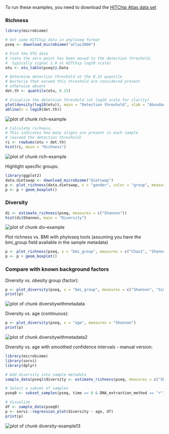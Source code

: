 
To run these examples, you need to download the [HITChip Atlas data set](Data.md)

### Richness 


```r
library(microbiome)

# Get some HITChip data in phyloseq format
pseq <- download_microbiome("atlas1006")

# Pick the OTU data
# (note the zero point has been moved to the detection threshold;
#  typically signal 1.8 at HITChip log10 scale)
otu <- otu_table(pseq)@.Data

# Determine detection threshold at the 0.15 quantile
# Bacteria that exceed this threshold are considered present
# otherwise absent
det.th <- quantile(otu, 0.15)

# Visualize the detection threshold (at log10 scale for clarity)
plot(density(log10(otu)), main = "Detection threshold", xlab = "Abundance (Log10)", ylab = "Frequency")
abline(v = log10(det.th))
```

![plot of chunk rich-example](figure/rich-example-1.png) 

```r
# Calculate richness.
# This indicates how many oligos are present in each sample
# (exceed the detection threshold)
ri <- rowSums(otu > det.th)
hist(ri, main = "Richness")
```

![plot of chunk rich-example](figure/rich-example-2.png) 


Highlight specific groups:


```r
library(ggplot2)
data.dietswap <- download_microbiome("dietswap")
p <- plot_richness(data.dietswap, x = "gender", color = "group", measures = c("Shannon", "Simpson")) 
p <- p + geom_boxplot()
```


### Diversity 



```r
di <- estimate_richness(pseq, measures = c("Shannon"))
hist(di$Shannon, main = "Diversity")
```

![plot of chunk div-example](figure/div-example-1.png) 

Plot richness vs. BMI with phyloseq tools (assuming you have the bmi_group field available in the sample metadata)


```r
p <- plot_richness(pseq, x = "bmi_group", measures = c("Chao1", "Shannon"))
p <- p + geom_boxplot()
```

### Compare with known background factors

Diversity vs. obesity group (factor):


```r
p <- plot_diversity(pseq, x = "bmi_group", measures = c("Shannon", "Simpson"))
print(p)
```

![plot of chunk diversitywithmetadata](figure/diversitywithmetadata-1.png) 

Diversity vs. age (continuous):


```r
p <- plot_diversity(pseq, x = "age", measures = "Shannon")
print(p)
```

![plot of chunk diversitywithmetadata2](figure/diversitywithmetadata2-1.png) 


Diversity vs. age with smoothed confidence intervals - manual version:


```r
library(microbiome)
library(sorvi)
library(dplyr)

# Add diversity into sample metadata
sample_data(pseq)$diversity <- estimate_richness(pseq, measures = c("Shannon"))$Shannon

# Select a subset of samples
pseq0 <- subset_samples(pseq, time == 0 & DNA_extraction_method == "r")

# Visualize
df <- sample_data(pseq0)
p <- sorvi::regression_plot(diversity ~ age, df)
print(p)
```

![plot of chunk diversity-example13](figure/diversity-example13-1.png) 

